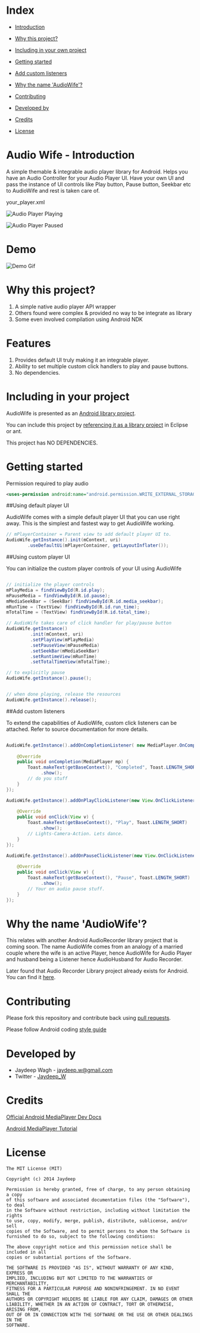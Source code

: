 Index
==================

* [Introduction](https://github.com/jaydeepw/audio-wife#audio-wife---introduction)

* [Why this project?](https://github.com/jaydeepw/audio-wife#why-this-project)

* [Including in your own project](https://github.com/jaydeepw/audio-wife#including-in-your-project)

* [Getting started](https://github.com/jaydeepw/audio-wife#getting-started)

* [Add custom listeners](https://github.com/jaydeepw/audio-wife#add-custom-listeners)

* [Why the name 'AudioWife'?](https://github.com/jaydeepw/audio-wife#why-the-name-audiowife)

* [Contributing](https://github.com/jaydeepw/audio-wife#contributing)

* [Developed by](https://github.com/jaydeepw/audio-wife#developed-by)

* [Credits](https://github.com/jaydeepw/audio-wife#credits)

* [License](https://github.com/jaydeepw/audio-wife#license)



Audio Wife - Introduction
==========

A simple themable & integrable audio player library for Android. Helps you have an Audio Controller
for your Audio Player UI. Have your own UI and pass the instance of UI controls like
Play button, Pause button, Seekbar etc to AudioWife and rest is taken care of.

your_player.xml

![Audio Player Playing](images/playing.JPG)

![Audio Player Paused](images/paused.JPG)


Demo
==========
![Demo Gif](images/demo-gif.gif)


Why this project?
====================
1. A simple native audio player API wrapper
2. Others found were complex & provided no way to be integrate as library
3. Some even involved compilation using Android NDK


Features
=========
1. Provides default UI truly making it an integrable player.
2. Ability to set multiple custom click handlers to play and pause buttons.
3. No dependencies.


Including in your project
=========================

AudioWife is presented as an [Android library project][1].

You can include this project by [referencing it as a library project][2] in
Eclipse or ant.

This project has NO DEPENDENCIES.


Getting started
====================

Permission required to play audio

```xml
<uses-permission android:name="android.permission.WRITE_EXTERNAL_STORAGE" />
```


##Using default player UI

AudioWife comes with a simple default player UI that you can use right away.
This is the simplest and fastest way to get AudioWife working.

```java
// mPlayerContainer = Parent view to add default player UI to.
AudioWife.getInstance().init(mContext, uri)
		.useDefaultUi(mPlayerContainer, getLayoutInflater());

```

##Using custom player UI

You can initialize the custom player controls of your UI using AudioWife

```java

// initialize the player controls
mPlayMedia = findViewById(R.id.play);
mPauseMedia = findViewById(R.id.pause);
mMediaSeekBar = (SeekBar) findViewById(R.id.media_seekbar);
mRunTime = (TextView) findViewById(R.id.run_time);
mTotalTime = (TextView) findViewById(R.id.total_time);

// AudioWife takes care of click handler for play/pause button
AudioWife.getInstance()
		 .init(mContext, uri)
		 .setPlayView(mPlayMedia)
		 .setPauseView(mPauseMedia)
		 .setSeekBar(mMediaSeekBar)
		 .setRuntimeView(mRunTime)
		 .setTotalTimeView(mTotalTime);

// to explicitly pause
AudioWife.getInstance().pause();


// when done playing, release the resources
AudioWife.getInstance().release();

```

##Add custom listeners

To extend the capabilities of AudioWife, custom click listeners can be attached.
Refer to source documentation for more details.

```java

AudioWife.getInstance().addOnCompletionListener( new MediaPlayer.OnCompletionListener() {
	
	@Override
	public void onCompletion(MediaPlayer mp) {
		Toast.makeText(getBaseContext(), "Completed", Toast.LENGTH_SHORT)
			 .show();
		// do you stuff
	}
});

AudioWife.getInstance().addOnPlayClickListener(new View.OnClickListener() {
	
	@Override
	public void onClick(View v) {
		Toast.makeText(getBaseContext(), "Play", Toast.LENGTH_SHORT)
			 .show();
		// Lights-Camera-Action. Lets dance.
	}
});

AudioWife.getInstance().addOnPauseClickListener(new View.OnClickListener() {
	
	@Override
	public void onClick(View v) {
		Toast.makeText(getBaseContext(), "Pause", Toast.LENGTH_SHORT)
			 .show();
		// Your on audio pause stuff.
	}
});
```

Why the name 'AudioWife'?
=========================
This relates with another Android AudioRecorder library project that is coming soon. 
The name AudioWife comes from an analogy of a married couple where the wife is an active Player, hence AudioWife
for Audio Player and husband being a Listener hence AudioHusband for Audio Recorder.

Later found that Audio Recorder Library project already exists for Android.
You can find it [here](https://github.com/steelkiwi/AndroidRecording).

Contributing
=========================

Please fork this repository and contribute back using
[pull requests](https://github.com/jaydeepw/audio-wife/pulls).

Please follow Android coding [style guide](https://source.android.com/source/code-style.html)


Developed by
============

 * Jaydeep Wagh - <jaydeep.w@gmail.com>
 * Twitter - [Jaydeep_W](https://twitter.com/Jaydeep_W)

Credits
==========

[Official Android MediaPlayer Dev Docs](http://developer.android.com/reference/android/media/MediaPlayer.html)

[Android MediaPlayer Tutorial](http://www.tutorialspoint.com/android/android_mediaplayer.htm)


License
=======

	The MIT License (MIT)

	Copyright (c) 2014 Jaydeep

	Permission is hereby granted, free of charge, to any person obtaining a copy
	of this software and associated documentation files (the "Software"), to deal
	in the Software without restriction, including without limitation the rights
	to use, copy, modify, merge, publish, distribute, sublicense, and/or sell
	copies of the Software, and to permit persons to whom the Software is
	furnished to do so, subject to the following conditions:

	The above copyright notice and this permission notice shall be included in all
	copies or substantial portions of the Software.

	THE SOFTWARE IS PROVIDED "AS IS", WITHOUT WARRANTY OF ANY KIND, EXPRESS OR
	IMPLIED, INCLUDING BUT NOT LIMITED TO THE WARRANTIES OF MERCHANTABILITY,
	FITNESS FOR A PARTICULAR PURPOSE AND NONINFRINGEMENT. IN NO EVENT SHALL THE
	AUTHORS OR COPYRIGHT HOLDERS BE LIABLE FOR ANY CLAIM, DAMAGES OR OTHER
	LIABILITY, WHETHER IN AN ACTION OF CONTRACT, TORT OR OTHERWISE, ARISING FROM,
	OUT OF OR IN CONNECTION WITH THE SOFTWARE OR THE USE OR OTHER DEALINGS IN THE
	SOFTWARE.


[1]: http://developer.android.com/guide/developing/projects/projects-eclipse.html
[2]: http://developer.android.com/guide/developing/projects/projects-eclipse.html#ReferencingLibraryProject
